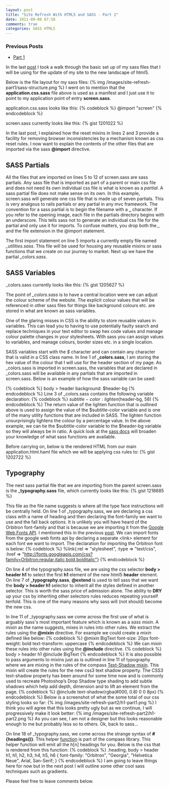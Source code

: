 ```yaml
---
layout: post
title: "Site Refresh With HTML5 and SASS - Part 2"
date: 2011-09-08 07:58
comments: true
categories: SASS HTML5
--- 
```

### Previous Posts
- [Part 1]("/blog/2011/09/07/site-refresh-with-html5-and-sass---part-1/") 

In the last [post]("/blog/2011/09/07/site-refresh-with-html5-and-sass---part-1/") I took a walk through the basic set up of my sass files that I will be using for the update of my site to the new landscape of html5.

Below is the file layout for my sass files:
{% img /images/site-refresh-part1/sass-structure.png %}
I went on to mention that the **application.css.sass** file above is used as a manifest and I just use it to point to my application point of entry **screen.sass**.

application.css.sass looks like this:
{% codeblock %}
 @import "screen"
{% endcodeblock %}

screen.sass currently looks like this:
{% gist 1201022 %}

In the last post, I explained how the reset mixins in lines 2 and 3 provide a facility for removing browser inconsistencies by a mechanism known as css reset rules.  I now want to explain the contents of the other files that are imported via the sass **@import** directive.

## SASS Partials
All the files that are imported on lines 5 to 12 of screen.sass are sass partials.  Any sass file that is imported as part of a parent or main css file and does not need its own individual css file is what is known as a *partial*.  A sass partial file does not make sense on its own.  In this example, screen.sass will generate one css file that is made up of seven partials.  This is very analgous to rails partials or any partial in any mvc framework.  The convention for a sass partial is to begin the filename with a **_** character. If you refer to the opening image, each file in the partials directory begins with an underscore.  This tells sass not to generate an individual css file for the partial and only use it for imports.  To confuse matters, you drop both the *_* and the file extension in the @import statement.

The first import statement on line 5 imports a currently empty file named *_utilities.sass*.  This file will be used for housing any reusable mixins or sass functions that we create on our journey to market.  Next up we have the partial *_colors.sass*.

## SASS Variables
_colors.sass currently looks like this:
{% gist 1205627 %}

The point of *_colors.sass* is to have a central location were we can adjust the colour scheme of the website.  The explicit colour values that will be referenced in other sass files for things like background colours etc. are stored in what are known as sass variables.

One of the glaring misses in CSS is the ability to store reusable values in variables.  This can lead you to having to use potentially faulty search and replace techniques in your text editor to swap hex code values and manage colour palette changes in your stylesheets.  With sass you can assign values to variables, and manage colours, border sizes etc. in a single location.

SASS variables start with the *$* character and can contain any character that is valid in a CSS class name.  In line 1 of **_colors.sass**, I am storing the hex value of the colour that I will use for the header section of my page.  As _colors.sass is imported in screen.sass, the variables that are declared in _colors.sass will be available in any partials that are imported in screen.sass.  Below is an example of how the sass variable can be used:

{% codeblock %}
body > header
  background: $header-bg
{% endcodeblock %}
Line 3 of _colors.sass contains the following variable declaration:
{% codeblock %}
$subtitle-color: lighten($header-bg, 58)
{% endcodeblock %}
The return value of the lighten function that is outlined above is used to assign the value of the $subtitle-color variable and is one of the many utility functions that are included in SASS.  The lighten function unsurprisingly lightens the colour by a percentage value.  In the above example, we can tie the $subtitle-color variable to the $header-bg variable so they will always be in ratio.  A quick look at the <a href="http://sass-lang.com/" target="_bland">sass docs</a> will broaden your knowledge of what sass functions are available.

Before carrying on, below is the rendered HTML from our main application.html.haml file which we will be applying css rules to:
{% gist 1202722 %}

## Typography

The next sass partial file that we are importing from the parent screen.sass is the **_typography.sass** file, which currently looks like this:
{% gist 1218685 %}

This file as the file name suggests is where all the type face instructions will be centrally held.  On line 1 of _typography.sass, we are declaring a css class with a name of heading and then declaring the font-family we want to use and the fall back options.  It is unlikely you will have heard of the Orbitron font-family and that is because we are importing it from the <a href="http://code.google.com/apis/webfonts/" target="_blank">Google Web Fonts API</a>.  I mentioned this in the previous <a href="/blog/2011/09/07/site-refresh-with-html5-and-sass---part-1/" target="_blank">post</a>.  We can import fonts from the google web fonts api by declaring a separate &lt;link&gt; element for each font we want to import. The declaration for importing the Orbitron font is below:
{% codeblock %}
%link{:rel => "stylesheet", :type => "text/css", :href => "http://fonts.googleapis.com/css?family=Orbitron:regular,italic,bold,bolditalic"}
{% endcodeblock %}

On line 4 of the typography.sass file, we are using the css selector **body > header h1** to select the first **h1** element of the new html5 **header** element. On line 7 of **_typography.sass**, **@extend** is used to tell sass that we want the **body > header h1** selector to inherit all the styles defined in another selector.  This is worth the sass price of admission alone.  The ability to **DRY** up your css by inheriting other selectors rules reduces repeating yourself tenfold. This is one of the many reasons why sass will (not should) become the new css.

In line 11 of _typography.sass we come across the first use of what is arguably sass's most important feature which is known as a *sass mixin*.  A *mixin* as the name suggests, mixes in rules into other rules.  We extract the rules using the **@mixin** directive.  For example we could create a *mixin* defined like below:
{% codeblock %}
@mixin BigText
  font-size: 20px
  font-weight: bold
  text-transform: uppercase
{% endcodeblock %}
We can *mixin* these rules into other rules using the **@include** directive.
{% codeblock %}
body > header h1
  @include BigText
{% endcodeblock %}
It is also possible to pass arguments to mixins just as is outlined in line 11 of typography where we are mixing in the rules of the compass <a href="http://compass-style.org/examples/compass/css3/text_shadow/" target="_blank">Text-Shadow mixin</a>.  This mixin will create the rules for the new css3 text shadow property.  The CSS3 text-shadow property has been around for some time now and is commonly used to recreate Photoshop’s Drop Shadow type shading to add subtle shadows which help add depth, dimension and to lift an element from the page.
{% codeblock %}
@include text-shadow(rgba(#000, 0.8) 0 0 8px)
{% endcodeblock %}
Below is a screenshot of what the some total of our css styling looks so far:
{% img /images/site-refresh-part2/h1-part1.png %}
I think you will agree that this looks pretty ugly but as we continue, I will progressively make it look better:
{% img /images/site-refresh-part2/h1-part2.png %}
As you can see, I am not a designer but this looks reasonable enough to me but probably less so to others.  Ok, back to sass...

On line 18 of _typography.sass, we come across the strange syntax of   **#{headings()}**.  This helper <a href="http://compass-style.org/reference/compass/helpers/selectors/#headings" target="_blank">function</a> is part of the compass library.  This helper function will emit all the h[n] headings for you.  Below is the css that is rendered from this function:
{% codeblock %}
.heading, body > header h1, h1, h2, h3, h4, h5, h6 {
  font-family: "Orbitron", "Georgia", "Helvetica Neue", Arial, San-Serif;
}
{% endcodeblock %}
I am going to leave things here for now but in the next post I will outline some other cool sass techniques such as gradients.

Please feel free to leave comments below.